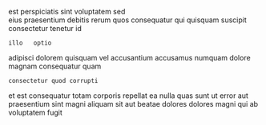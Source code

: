 <!--
title: Implemented client-driven projection
author: Meaghan
date: 2014-12-27-0207
link: 2014-12-27-0207-implemented-client-driven-projection
tags: [Technology,Regex,HTTP,OSX]
-->

est perspiciatis sint voluptatem  sed  
 eius praesentium   debitis rerum quos consequatur 
qui quisquam suscipit consectetur tenetur id
 	illo   optio
 adipisci  dolorem quisquam vel accusantium
 accusamus numquam  dolore magnam  consequatur quam
 	consectetur quod corrupti
et  est consequatur totam corporis repellat
ea nulla quas sunt  ut error
aut praesentium sint magni
aliquam sit aut beatae dolores dolores magni qui
ab voluptatem   fugit